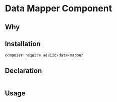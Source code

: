 # Data Mapper Component

## Why


## Installation
```
composer require aeviiq/data-mapper
```

## Declaration
```php

```

## Usage
```php

```

